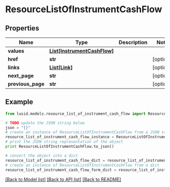 # ResourceListOfInstrumentCashFlow


## Properties
Name | Type | Description | Notes
------------ | ------------- | ------------- | -------------
**values** | [**List[InstrumentCashFlow]**](InstrumentCashFlow.md) |  | 
**href** | **str** |  | [optional] 
**links** | [**List[Link]**](Link.md) |  | [optional] 
**next_page** | **str** |  | [optional] 
**previous_page** | **str** |  | [optional] 

## Example

```python
from lusid.models.resource_list_of_instrument_cash_flow import ResourceListOfInstrumentCashFlow

# TODO update the JSON string below
json = "{}"
# create an instance of ResourceListOfInstrumentCashFlow from a JSON string
resource_list_of_instrument_cash_flow_instance = ResourceListOfInstrumentCashFlow.from_json(json)
# print the JSON string representation of the object
print ResourceListOfInstrumentCashFlow.to_json()

# convert the object into a dict
resource_list_of_instrument_cash_flow_dict = resource_list_of_instrument_cash_flow_instance.to_dict()
# create an instance of ResourceListOfInstrumentCashFlow from a dict
resource_list_of_instrument_cash_flow_form_dict = resource_list_of_instrument_cash_flow.from_dict(resource_list_of_instrument_cash_flow_dict)
```
[[Back to Model list]](../README.md#documentation-for-models) [[Back to API list]](../README.md#documentation-for-api-endpoints) [[Back to README]](../README.md)


